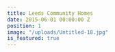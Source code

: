 ```yaml
---
title: Leeds Community Homes
date: 2015-06-01 00:00:00 Z
position: 1
image: "/uploads/Untitled-18.jpg"
is_featured: true
---
```


